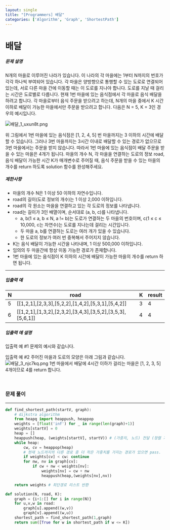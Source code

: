 ```yaml
---
layout: single
title: "[Programmers] 배달"
categories: ['Algorithm', 'Graph', 'ShortestPath']
---
```


# 배달

##### 문제 설명

N개의 마을로 이루어진 나라가 있습니다. 이 나라의 각 마을에는 1부터 N까지의 번호가 각각 하나씩 부여되어 있습니다. 각 마을은 양방향으로 통행할 수 있는 도로로 연결되어 있는데, 서로 다른 마을 간에 이동할 때는 이 도로를 지나야 합니다. 도로를 지날 때 걸리는 시간은 도로별로 다릅니다. 현재 1번 마을에 있는 음식점에서 각 마을로 음식 배달을 하려고 합니다. 각 마을로부터 음식 주문을 받으려고 하는데, N개의 마을 중에서 K 시간 이하로 배달이 가능한 마을에서만 주문을 받으려고 합니다. 다음은 N = 5, K = 3인 경우의 예시입니다.

![배달_1_uxun8t.png](https://grepp-programmers.s3.ap-northeast-2.amazonaws.com/files/production/d7779d88-084c-4ffa-ae9f-2a42f97d3bbf/%E1%84%87%E1%85%A2%E1%84%83%E1%85%A1%E1%86%AF_1_uxun8t.png)

위 그림에서 1번 마을에 있는 음식점은 [1, 2, 4, 5] 번 마을까지는 3 이하의 시간에 배달할 수 있습니다. 그러나 3번 마을까지는 3시간 이내로 배달할 수 있는 경로가 없으므로 3번 마을에서는 주문을 받지 않습니다. 따라서 1번 마을에 있는 음식점이 배달 주문을 받을 수 있는 마을은 4개가 됩니다.
마을의 개수 N, 각 마을을 연결하는 도로의 정보 road, 음식 배달이 가능한 시간 K가 매개변수로 주어질 때, 음식 주문을 받을 수 있는 마을의 개수를 return 하도록 solution 함수를 완성해주세요.

##### 제한사항

* 마을의 개수 N은 1 이상 50 이하의 자연수입니다.
* road의 길이(도로 정보의 개수)는 1 이상 2,000 이하입니다.
* road의 각 원소는 마을을 연결하고 있는 각 도로의 정보를 나타냅니다.
* road는 길이가 3인 배열이며, 순서대로 (a, b, c)를 나타냅니다.
    * a, b(1 ≤ a, b ≤ N, a != b)는 도로가 연결하는 두 마을의 번호이며, c(1 ≤ c ≤ 10,000, c는 자연수)는 도로를 지나는데 걸리는 시간입니다.
    * 두 마을 a, b를 연결하는 도로는 여러 개가 있을 수 있습니다.
    * 한 도로의 정보가 여러 번 중복해서 주어지지 않습니다.
* K는 음식 배달이 가능한 시간을 나타내며, 1 이상 500,000 이하입니다.
* 임의의 두 마을간에 항상 이동 가능한 경로가 존재합니다.
* 1번 마을에 있는 음식점이 K 이하의 시간에 배달이 가능한 마을의 개수를 return 하면 됩니다.

------

##### 입출력 예

| N    | road                                                      | K    | result |
| ---- | --------------------------------------------------------- | ---- | ------ |
| 5    | [[1,2,1],[2,3,3],[5,2,2],[1,4,2],[5,3,1],[5,4,2]]         | 3    | 4      |
| 6    | [[1,2,1],[1,3,2],[2,3,2],[3,4,3],[3,5,2],[3,5,3],[5,6,1]] | 4    | 4      |

##### 입출력 예 설명

입출력 예 #1
문제의 예시와 같습니다.

입출력 예 #2
주어진 마을과 도로의 모양은 아래 그림과 같습니다.
![배달_3_njc7kq.png](https://grepp-programmers.s3.ap-northeast-2.amazonaws.com/files/production/993685f2-6b97-4fe3-85b5-47c085dc1bf3/%E1%84%87%E1%85%A2%E1%84%83%E1%85%A1%E1%86%AF_3_njc7kq.png)
1번 마을에서 배달에 4시간 이하가 걸리는 마을은 [1, 2, 3, 5] 4개이므로 4를 return 합니다.

<br>



### 문제 풀이

---



```python
def find_shortest_path(startV, graph):
    # dijkstra algorithm
    from heapq import heappush, heappop
    weights = [float('inf') for _ in range(len(graph)+1)]
    weights[startV] = 0
    heap = []
    heappush(heap, (weights[startV], startV)) # (가중치, 노드) 전달 (정렬 기준: 가중치)
    while heap:
        cw, cv = heappop(heap)
        # 현재 노드까지의 다른 경로 중 더 작은 가중치를 가지는 경로가 있으면 pass. 
        if weights[cv] < cw: continue 
        for nw, nv in graph[cv]:
            if cw + nw < weights[nv]:
                weights[nv] = cw + nw
                heappush(heap,(weights[nv],nv))

    return weights # 최단경로 리스트 반환

def solution(N, road, K):
    graph = {i+1:[] for i in range(N)}
    for u,v,w in road: 
        graph[u].append((w,v))
        graph[v].append((w,u))
    shortest_path = find_shortest_path(1,graph)
    return sum([True for w in shortest_path if w <= K])
```

